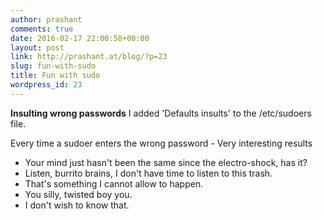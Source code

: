 ```yaml
---
author: prashant
comments: true
date: 2016-02-17 22:00:58+00:00
layout: post
link: http://prashant.at/blog/?p=23
slug: fun-with-sudo
title: Fun with sudo
wordpress_id: 23
---
```


**Insulting wrong passwords**
I added 'Defaults insults' to the /etc/sudoers file.

Every time a sudoer enters the wrong password - Very interesting results

- Your mind just hasn't been the same since the electro-shock, has it?
- Listen, burrito brains, I don't have time to listen to this trash.
- That's something I cannot allow to happen.
- You silly, twisted boy you.
- I don't wish to know that.
